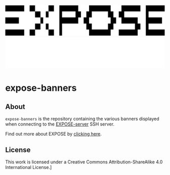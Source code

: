 <h1 align="center">
    <a href="https://expose.sh/#gh-light-mode-only">
    <img src="./.github/assets/expose_logo_black.svg">
    </a>
    <a href="https://expose.sh/#gh-dark-mode-only">
    <img src="./.github/assets/expose_logo_white.svg">
    </a>
</h1>

# expose-banners

## About

`expose-banners` is the repository containing the various banners displayed when connecting to the [EXPOSE-server](https://github.com/exposesh/expose-server) SSH server.

Find out more about EXPOSE by [clicking here](https://expose.sh).

## License

This work is licensed under a Creative Commons Attribution-ShareAlike 4.0 International License.]